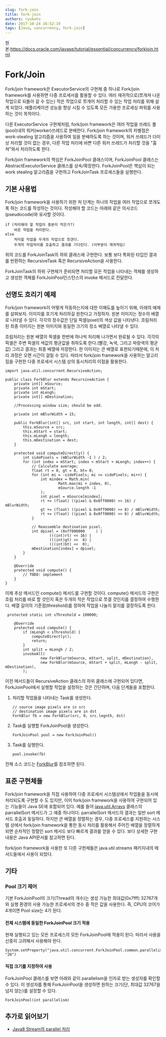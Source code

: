 ```yaml
---
slug: fork-join
title: fork-join
authors: ryukato
date: 2017-10-24 16:52:19
tags: [Java, concurrency, fork-join]
---
```


원본:https://docs.oracle.com/javase/tutorial/essential/concurrency/forkjoin.html

# Fork/Join
Fork/join framework은 ExecutorService의 구현체 중 하나로 Fork/join framework를 사용하면 다중 프로세서를 활용할 수 있다. 여러 재귀적으로(쪼개져 나온 작업으로 되돌아 갈 수 있는) 작은 작업으로 쪼개어 처리할 수 있는 작업 처리를 위해 설계 되었다. 애플리케이션 성능을 향상 시킬 수 있도록 모든 가용한 프로세싱 파워를 사용하는 것이 목적이다.

다른 ExecutorService 구현체처럼, fork/join framework은 여러 작업을 쓰레드 풀(pool)내의 워커(worker)쓰레드로 분배한다. Fork/join framework의 차별점은 work-stealing 알고리즘을 사용하여 일을 분배하도록 하는 것이며, 워커 쓰레드가 더이상 처리할 것이 없는 경우, 다른 작업 처리에 바쁜 다른 워커 쓰레드가 처리할 것을 "훔쳐"와서 처리하도록 한다.

Fork/join framework의 핵심은 ForkJoinPool 클래스이며, ForkJoinPool 클래스는 AbstractExecutorService 클래스를 상속/확장한다. ForkJoinPool은 핵심이 되는 work stealing 알고리즘을 구현하고 ForkJoinTask 프로세스들을 실행한다.

## 기본 사용법
Fork/join framework을 사용하기 위한 처 단계는 하나의 작업을 여러 작업으로 쪼개도록 하는 코드를 작성하는 것이다. 작성해야 할 코드는 아래와 같은 의사코드(pseudocode)와 유사할 것이다.

```
if (처리해야 할 작업이 충분이 작은가?)
	바로 작업을 처리한다.
else
	처리할 작업을 두개의 작업으로 쪼갠다.
	두개의 작업처리를 호출하고 결과를 기다린다. (이부분이 재귀적임)

```
위의 코드를 ForkJoinTask의 하위 클래스에 구현한다. 보통 보다 특화된 타입인  결과를 반환하는 RecursiveTask 혹은 RecursiveAction을 사용한다.

ForkJoinTask의 하위 구현체가 준비되면 처리할 모든 작업을 나타내는 객체를 생성하고 생성한 객체를 ForkJoinPool인스턴스의 invoke 메서드로 전달한다.

## 선명도 흐리기 예제
Fork/join framework이 어떻게 작동하는지에 대한 이해도를 높이기 위해, 아래의 예제를 살펴보자. 이미지를 흐기게 처리하길 원한다고 가정하자. 원본 이미지는 정수의 배열로 나타낼 수 있다. 각각의 정수값은 단일 픽셀(pixel)의 색상 값을 나타낸다. 흐림처리된 최종 이미지는 원본 이미지와 동일한 크기의 정소 배열로 나타낼 수 있다.

흐림처리는 원본 배열의 픽셀을 한번에 하나씩 처리해 나가면서 완료될 수 있다. 각각의 픽셀은 주변 픽셀의 색값의 평균값을 취하도록 한다.(빨강, 녹색, 그리고 파랑색의 평균값) 그리고 결과는 최종 배열에 저장한다. 한 이미지는 큰 배열로 표현되기때문에, 이 처리 과정은 오랜 시간이 걸릴 수 있다. 따라서 fork/join framework을 사용하는 알고리짐을 구현한 다중 프로세서 시스템 상의 동시처리의 이점을 활용한다.

```
import java.util.concurrent.RecursiveAction;

public class ForkBlur extends RecursiveAction {
    private int[] mSource;
    private int mStart;
    private int mLengh;
    private int[] mDestination;

    //Processing window size; should be odd.

    private int mBlurWidth = 15;

    public ForkBlur(int[] src, int start, int length, int[] dest) {
        this.mSource = src;
        this.mStart = start;
        this.mLengh = length;
        this.mDestination = dest;
    }

    protected void computeDirectly() {
        int sidePixels = (mBlurWidth -1 ) / 2;
        for (int index = mStart; index < mStart + mLengh; index++) {
            // Calculate average;
            float rt = 0, gt = 0, bt= 0;
            for (int mi = -sidePixels; mi <= sidePixels; mi++) {
                int mindex = Math.min(
                        Math.max(mi + index, 0),
                        mSource.length -1
                );
                int pixel = mSource[mindex];
                rt += (float) ((pixel & 0x0ff0000) >> 16) / mBlurWidth;
                gt += (float) ((pixel & 0x0ff0000) >> 8) / mBlurWidth;
                rt += (float) ((pixel & 0x0ff0000) >> 0) / mBlurWidth;
            }

            // Reassemble destination pixel.
            int dpixel = (0xff000000     ) |
                    (((int)rt) << 16) |
                    (((int)gt) <<  8) |
                    (((int)bt) <<  0);
            mDestination[index] = dpixel;
        }
    }

    @Override
    protected void compute() {
        // TODO: implement
    }
}

```
이제 추상 메서드인 compute() 메서드를 구현할 것이다. compute() 메서드의 구현은 흐림 처리를 바로 할 것인지 혹은 두개의 작은 작업으로 쪼갤 것인지를 결정하여 수행한다. 배열 길이의 기준점(threshold)를 정하여 작업을 나눌지 말지를 결정하도록 한다.

```
 protected static int sThreshold = 100000;

    @Override
    protected void compute() {
        if (mLengh < sThreshold) {
            computeDirectly();
            return;
        }
        int split = mLengh / 2;
        invokeAll(
                new ForkBlur(mSource, mStart, split, mDestination),
                new ForkBlur(mSource, mStart + split, mLengh - split, mDestination),
        );
```

이전 메서드들이 RecursiveAction 클래스의 하위 클래스에 구현되어 있다면, ForkJoinPool에서 실행할 작업을 설정하는 것은 간단하며, 다음 단계들을 포함한다.

1. 처리할 작업들을 나타내는 Task를 생성한다.

	```
	// source image pixels are in src
	// destination image pixels are in dst
	ForkBlur fb = new ForkBlur(src, 0, src.legnth, dst)
	```

2. Task를 실행할 ForkJoinPool을 생성한다.

	```
	ForkJoinPool pool = new ForkJoinPool()
	```

3. Task를 실행한다.

	```
	pool.invoke(fb)
	```

전체 소스 코드는 [ForkBlur](https://docs.oracle.com/javase/tutorial/essential/concurrency/examples/ForkBlur.java)를 참조하면 된다.

## 표준 구현체들
Fork/join framework을 직접 사용하여 다중 프로세서 시스템상에서 작업들을 동시에 처리되도록 구현할 수 도 있지만, 이미  fork/join framework을 사용하여 구현되어 있는 기능들이 Java SE에 포함되어 있다. 예를 들어  [java.util.Arrays](https://docs.oracle.com/javase/8/docs/api/java/util/Arrays.html) 클래스의 parrallelSort 메서드가 그 예중 하나이다. parrallelSort 메서드의 결과는 일반 sort 메서드 호출과 동일하다. 하지만 큰 배열을 정렬하는 경우, 다중 프로세스를 지원하는 시스템 상에서 fork/join framework을 통한 동시 처리를 활용해서 주어진 배열을 정렬하게 되면 순차적인 정렬인 sort 메서드 보다 빠르게 결과를 얻을 수 있다. 보다 상세한 구현 내용은 Java  API문서를 참고하면 된다.

fork/join framework을 사용한 또 다른 구현체들은 java.util.streams 패키지내의 메서드들에서 사용이 되었다.

## 기타
### Pool 크기 제어
기본 ForkJoinPool의 크기(Thread의 개수)는 생성 가능한 최대값(0x7fff) 32767개와 실행 환경의 사용 가능한 프로세서의 갯수 중 작은 값을 사용한다. 즉, CPU의 코어가 4개이면 Pool size는 4가 된다.

#### 전체 시스템에 동일한 ForkJoinPool 크기 적용
현재 실행되고 있는 모든 프로세스의 모든 ForkJoinPool에 적용이 된다. 따라서 사용을 신중히 고려해서 사용해야 한다.

```
System.setProperty("java.util.concurrent.ForkJoinPool.common.parallelism", "20")
```

#### 직접 크기를 지정하여 사용
ForkJoinPool 클래스를 보면 아래와 같이 parallelism을 인자로 받는 생성자를 확인할 수 있다. 이 생성자를 통해 ForkJoinPool을 생성하면 원하는 크기(단, 최대값 32767을 넘지 않는)를 설정할 수 있다.

```
ForkJoinPool(int parallelism)
```

## 추가로 읽어보기
* [Java8 Stream의 parallel 처리](http://www.popit.kr/java8-stream의-parallel-처리/)
